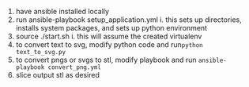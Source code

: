 1. have ansible installed locally
2. run ansible-playbook setup_application.yml
  i. this sets up directories, installs system packages, and sets up python environment
3. source ./start.sh
  i. this will assume the created virtualenv
4. to convert text to svg, modify python code and run`python text_to_svg.py`
5. to convert pngs or svgs to stl, modify playbook and run `ansible-playbook convert_png.yml`
6. slice output stl as desired
